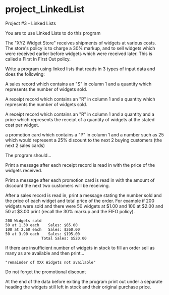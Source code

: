 # project_LinkedList


Project #3 - Linked Lists

You are to use Linked Lists to do this program

The "XYZ Widget Store" receives shipments of widgets at various costs. The store's
policy is to charge a 30% markup, and to sell widgets which were received earlier
before widgets which were received later. This is called a First In First Out policy.

Write a program using linked lists that reads in 3 types of input data and does the following:

A sales record which contains an "S" in column 1 and a quantity which represents the number
of widgets sold.

A receipt record which contains an "R" in column 1 and a quantity which represents the
number of widgets sold.

A receipt record which contains an "R" in column 1 and a quantity and a price which represents
the receipt of a quantity of widgets at the stated cost per widget.

a promotion card which contains a "P" in column 1 and a number such as 25 which would represent
a 25% discount to the next 2 buying customers (the next 2 sales cards)

The program should...

Print a message after each receipt record is read in with the price of the widgets received.

Print a message after each promotion card is read in with the amount of discount the
next two customers will be receiving.

After a sales record is read in, print a message stating the number sold and the price of
each widget and total price of the order. For example if 200 widgets were sold and there
were 50 widgets at $1.00 and 100 at $2.00 and 50 at $3.00 print (recall the 30% markup and the FIFO
policy).

    200 Widgets sold
    50 at 1.30 each    Sales: $65.00
    100 at 2.60 each   Sales: $260.00
    50 at 3.90 each    Sales: $195.00
                    Total Sales: $520.00

If there are insufficient number of widgets in stock to fill an order sell as many as are
available and then print...

    "remainder of XXX Widgets not available"

Do not forget the promotional discount

At the end of the data before exiting the program print out under a separate heading the
widgets still left in stock and their original purchase price.
